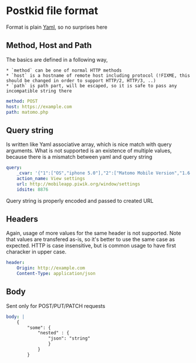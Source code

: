 # Postkid file format

Format is plain [Yaml](https://en.wikipedia.org/wiki/YAML), so no surprises here

## Method, Host and Path

The basics are defined in a following way, 

    * `method` can be one of normal HTTP methods
    * `host` is a hostname of remote host including protocol (!FIXME, this should be changed in order to support HTTP/2, HTTP/3, ..)
    * `path` is path part, will be escaped, so it is safe to pass any incompatible string there

```yaml
method: POST
host: https://example.com
path: matomo.php
```

## Query string

Is written like Yaml associative array, which is nice match with query
arguments. What is not supported is an existence of multiple values, because
there is a mismatch between yaml and query string

```yaml
query:
    _cvar: '{"1":["OS","iphone 5.0"],"2":["Matomo Mobile Version","1.6.2"],"3":["Locale","en::en"],"4":["Num Accounts","2"]}'
    action_name: View settings
    url: http://mobileapp.piwik.org/window/settings
    idsite: 8876
```

Query string is properly encoded and passed to created URL

## Headers

Again, usage of more values for the same header is not supported. Note that
values are transfered as-is, so it's better to use the same case as expected.
HTTP is case insensitive, but is common usage to have first characker in upper
case.

```yaml
header:
    Origin: http://example.com
    Content-Type: application/json
```

## Body

Sent only for POST/PUT/PATCH requests

```yaml
body: |
    {
        "some": {
            "nested" : {
                "json": "string"
                }
            }
        }
```
